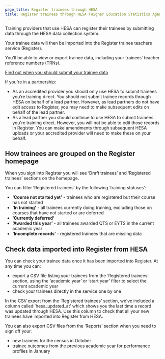 ```yaml
---
page_title: Register trainees through HESA
title: Register trainees through HESA (Higher Education Statistics Agency)
---
```


Training providers that use HESA can register their trainees by submitting data through the HESA data collection system.

Your trainee data will then be imported into the Register trainee teachers service (Register).

You’ll be able to view or export trainee data, including your trainees’ teacher reference numbers (TRNs).

[Find out when you should submit your trainee data](/guidance/dates-and-deadlines)

If you're in a partnership:

* As an accredited provider you should only use HESA to submit trainees you’re training direct. You should not submit trainee records through HESA on behalf of a lead partner. However, as lead partners do not have edit access to Register, you may need to make subsequent edits on behalf of the lead partner.
* As a lead partner you should continue to use HESA to submit trainees you're training direct. However, you will not be able to edit those records in Register. You can make amendments through subsequent HESA uploads or your accredited provider will need to make these on your behalf.


## How trainees are grouped on the Register homepage

When you sign into Register you will see ‘Draft trainees’ and ‘Registered trainees’ sections on the homepage.

You can filter ‘Registered trainees’ by the following ‘training statuses’:

* **‘Course not started yet’** - trainees who are registered but their course has not started
* **‘In training’** - all trainees currently doing training, excluding those on courses that have not started or are deferred
* **‘Currently deferred’**
* **‘Awarded this year’** - all trainees awarded QTS or EYTS in the current academic year
* **‘Incomplete records’** - registered trainees that are missing data

## Check data imported into Register from HESA

You can check your trainee data once it has been imported into Register. At any time you can:

* export a CSV file listing your trainees from the ‘Registered trainees’ section, using the ‘academic year’ or ‘start year’ filter to select the current academic year 
* check your trainees directly in the service one by one 

In the CSV export from the ‘Registered trainees’ section, we’ve included a column called ‘hesa_updated_at’ which shows you the last time a record was updated through HESA. Use this column to check that all your new trainees have imported into Register from HESA.

You can also export CSV files from the ‘Reports’ section when you need to sign off your:  

* new trainees for the census in October  
* trainee outcomes from the previous academic year for performance profiles in January
